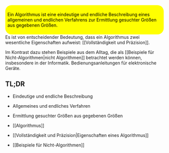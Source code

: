 
<div style=background-color:yellow;padding:0.5em;border-radius:20px><p style="color:black">Ein Algorithmus ist eine eindeutige und endliche Beschreibung eines allgemeinen und endlichen Verfahrens zur Ermittlung gesuchter Größen aus gegebenen Größen.</p></div>
 Es ist von entscheidender Bedeutung, dass ein Algorithmus zwei wesentliche Eigenschaften aufweist: [[Vollständigkeit und Präzision]].

Im Kontrast dazu stehen Beispiele aus dem Alltag, die als [[Beispiele für Nicht-Algorithmen|nicht Algorithmen]] betrachtet werden können, insbesondere in der Informatik. Bedienungsanleitungen für elektronische Geräte.

## TL;DR
- Eindeutige und endliche Beschreibung
- Allgemeines und endliches Verfahren
- Ermittlung gesuchter Größen aus gegebenen Größen


- [[Algorithmus]]
- [[Vollständigkeit und Präzision|Eigenschaften eines Algorithmus]]
- [[Beispiele für Nicht-Algorithmen]]

